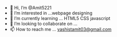 - 👋 Hi, I’m @Amit5221
- 👀 I’m interested in ...webpage designing 
- 🌱 I’m currently learning ... HTML5 CSS javascript 
- 💞️ I’m looking to collaborate on ...
- 📫 How to reach me ... vashistamit03@gmail.com

<!---
Amit5221/Amit5221 is a ✨ special ✨ repository because its `README.md` (this file) appears on your GitHub profile.
You can click the Preview link to take a look at your changes.
--->
